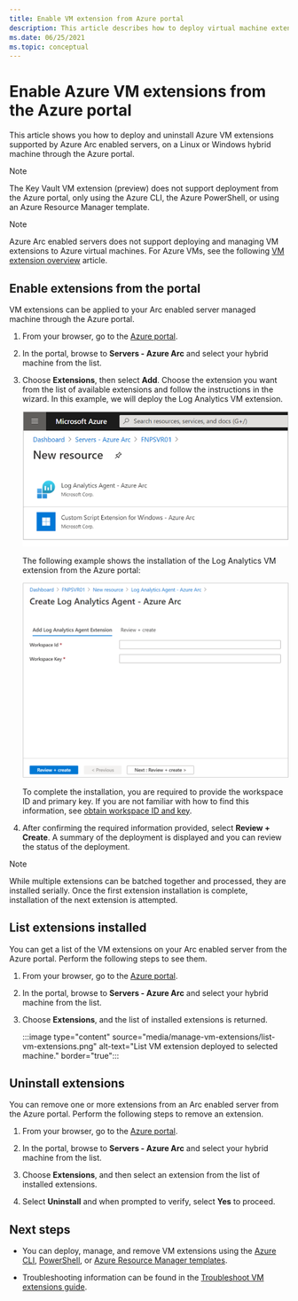 ```yaml
---
title: Enable VM extension from Azure portal
description: This article describes how to deploy virtual machine extensions to Azure Arc enabled servers running in hybrid cloud environments from the Azure portal.
ms.date: 06/25/2021
ms.topic: conceptual
---
```


# Enable Azure VM extensions from the Azure portal

This article shows you how to deploy and uninstall Azure VM extensions supported by Azure Arc enabled servers, on a Linux or Windows hybrid machine through the Azure portal.

> [!NOTE]
> The Key Vault VM extension (preview) does not support deployment from the Azure portal, only using the Azure CLI, the Azure PowerShell, or using an Azure Resource Manager template.

> [!NOTE]
> Azure Arc enabled servers does not support deploying and managing VM extensions to Azure virtual machines. For Azure VMs, see the following [VM extension overview](../../virtual-machines/extensions/overview.md) article.

## Enable extensions from the portal

VM extensions can be applied to your Arc enabled server managed machine through the Azure portal.

1. From your browser, go to the [Azure portal](https://portal.azure.com).

2. In the portal, browse to **Servers - Azure Arc** and select your hybrid machine from the list.

3. Choose **Extensions**, then select **Add**. Choose the extension you want from the list of available extensions and follow the instructions in the wizard. In this example, we will deploy the Log Analytics VM extension.

    ![Select VM extension for selected machine](./media/manage-vm-extensions/add-vm-extensions.png)

    The following example shows the installation of the Log Analytics VM extension from the Azure portal:

    ![Install Log Analytics VM extension](./media/manage-vm-extensions/mma-extension-config.png)

    To complete the installation, you are required to provide the workspace ID and primary key. If you are not familiar with how to find this information, see [obtain workspace ID and key](../../azure-monitor/agents/log-analytics-agent.md#workspace-id-and-key).

4. After confirming the required information provided, select **Review + Create**. A summary of the deployment is displayed and you can review the status of the deployment.

>[!NOTE]
>While multiple extensions can be batched together and processed, they are installed serially. Once the first extension installation is complete, installation of the next extension is attempted.

## List extensions installed

You can get a list of the VM extensions on your Arc enabled server from the Azure portal. Perform the following steps to see them.

1. From your browser, go to the [Azure portal](https://portal.azure.com).

2. In the portal, browse to **Servers - Azure Arc** and select your hybrid machine from the list.

3. Choose **Extensions**, and the list of installed extensions is returned.

    :::image type="content" source="media/manage-vm-extensions/list-vm-extensions.png" alt-text="List VM extension deployed to selected machine." border="true":::

## Uninstall extensions

You can remove one or more extensions from an Arc enabled server from the Azure portal. Perform the following steps to remove an extension.

1. From your browser, go to the [Azure portal](https://portal.azure.com).

2. In the portal, browse to **Servers - Azure Arc** and select your hybrid machine from the list.

3. Choose **Extensions**, and then select an extension from the list of installed extensions.

4. Select **Uninstall** and when prompted to verify, select **Yes** to proceed.

## Next steps

- You can deploy, manage, and remove VM extensions using the [Azure CLI](manage-vm-extensions-cli.md), [PowerShell](manage-vm-extensions-powershell.md), or [Azure Resource Manager templates](manage-vm-extensions-template.md).

- Troubleshooting information can be found in the [Troubleshoot VM extensions guide](troubleshoot-vm-extensions.md).